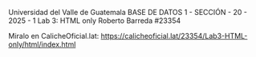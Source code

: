 Universidad del Valle de Guatemala
BASE DE DATOS 1 - SECCIÓN - 20 - 2025 - 1
Lab 3: HTML only
Roberto Barreda #23354

Miralo en CalicheOficial.lat: https://calicheoficial.lat/23354/Lab3-HTML-only/html/index.html
